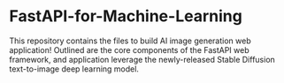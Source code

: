 # FastAPI-for-Machine-Learning
This repository contains the files to build AI image generation web application! Outlined are the core components of the FastAPI web framework, and application leverage the newly-released Stable Diffusion text-to-image deep learning model.
